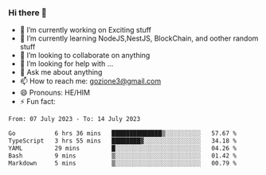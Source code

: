 ### Hi there 👋

<!--
**charlieScript/charlieScript** is a ✨ _special_ ✨ repository because its `README.md` (this file) appears on your GitHub profile.

Here are some ideas to get you started: -->

- 🔭 I’m currently working on Exciting stuff
- 🌱 I’m currently learning NodeJS,NestJS, BlockChain, and oother random stuff
- 👯 I’m looking to collaborate on anything
- 🤔 I’m looking for help with ...
- 💬 Ask me about anything
- 📫 How to reach me: gozione3@gmail.com
- 😄 Pronouns: HE/HIM
- ⚡ Fun fact: 
<!--START_SECTION:waka-->

```txt
From: 07 July 2023 - To: 14 July 2023

Go           6 hrs 36 mins   ██████████████▒░░░░░░░░░░   57.67 %
TypeScript   3 hrs 55 mins   ████████▓░░░░░░░░░░░░░░░░   34.18 %
YAML         29 mins         █░░░░░░░░░░░░░░░░░░░░░░░░   04.26 %
Bash         9 mins          ▒░░░░░░░░░░░░░░░░░░░░░░░░   01.42 %
Markdown     5 mins          ▒░░░░░░░░░░░░░░░░░░░░░░░░   00.79 %
```

<!--END_SECTION:waka-->
